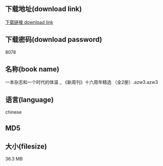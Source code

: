 ## 下载地址(download link)
[下载链接 download link](https://tutu365.netlify.app/?s=%E4%B8%80%E6%9C%AC%E6%9D%82%E5%BF%97%E5%92%8C%E4%B8%80%E4%B8%AA%E6%97%B6%E4%BB%A3%E7%9A%84%E4%BD%93%E6%B8%A9+_+%E3%80%8A%E6%96%B0%E5%91%A8%E5%88%8A%E3%80%8B%E5%8D%81%E5%85%AD%E5%91%A8%E5%B9%B4%E7%B2%BE%E9%80%89+%EF%BC%88%E5%85%A82%E5%86%8C%EF%BC%89.azw3)

## 下载密码(download password)
8078

## 名称(book name)
一本杂志和一个时代的体温 _ 《新周刊》十六周年精选 （全2册）.azw3.azw3

## 语言(language)
chinese

## MD5


## 大小(filesize)
36.3 MB
